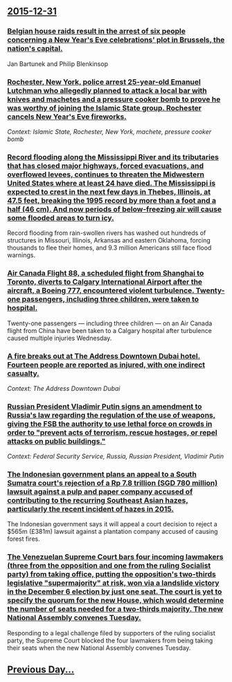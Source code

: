 ## [2015-12-31](/news/2015/12/31/index.md)

### [Belgian house raids result in the arrest of six people concerning a New Year's Eve celebrations' plot in Brussels, the nation's capital. ](/news/2015/12/31/belgian-house-raids-result-in-the-arrest-of-six-people-concerning-a-new-year-s-eve-celebrations-plot-in-brussels-the-nation-s-capital.md)
Jan Bartunek and Philip Blenkinsop

### [Rochester, New York, police arrest 25-year-old Emanuel Lutchman who allegedly planned to attack a local bar with knives and machetes and a pressure cooker bomb to prove he was worthy of joining the Islamic State group. Rochester cancels New Year's Eve fireworks. ](/news/2015/12/31/rochester-new-york-police-arrest-25-year-old-emanuel-lutchman-who-allegedly-planned-to-attack-a-local-bar-with-knives-and-machetes-and-a-p.md)
_Context: Islamic State, Rochester, New York, machete, pressure cooker bomb_

### [Record flooding along the Mississippi River and its tributaries that has closed major highways, forced evacuations, and overflowed levees, continues to threaten the Midwestern United States where at least 24 have died. The Mississippi is expected to crest in the next few days in Thebes, Illinois, at 47.5 feet, breaking the 1995 record by more than a foot and a half (46 cm). And now periods of below-freezing air will cause some flooded areas to turn icy. ](/news/2015/12/31/record-flooding-along-the-mississippi-river-and-its-tributaries-that-has-closed-major-highways-forced-evacuations-and-overflowed-levees-c.md)
Record flooding from rain-swollen rivers has washed out hundreds of structures in Missouri, Illinois, Arkansas and eastern Oklahoma, forcing thousands to flee their homes, and 9.3 million Americans still face flood warnings.

### [Air Canada Flight 88, a scheduled flight from Shanghai to Toronto, diverts to Calgary International Airport after the aircraft, a Boeing 777, encountered violent turbulence. Twenty-one passengers, including three children, were taken to hospital. ](/news/2015/12/31/air-canada-flight-88-a-scheduled-flight-from-shanghai-to-toronto-diverts-to-calgary-international-airport-after-the-aircraft-a-boeing-777.md)
Twenty-one passengers &mdash; including three children &mdash; on an Air Canada flight from China have been taken to a Calgary hospital after turbulence caused multiple injuries Wednesday.

### [A fire breaks out at The Address Downtown Dubai hotel. Fourteen people are reported as injured, with one indirect casualty. ](/news/2015/12/31/a-fire-breaks-out-at-the-address-downtown-dubai-hotel-fourteen-people-are-reported-as-injured-with-one-indirect-casualty.md)
_Context: The Address Downtown Dubai_

### [Russian President Vladimir Putin signs an amendment to Russia's law regarding the regulation of the use of weapons, giving the FSB the authority to use lethal force on crowds in order to "prevent acts of terrorism, rescue hostages, or repel attacks on public buildings." ](/news/2015/12/31/russian-president-vladimir-putin-signs-an-amendment-to-russia-s-law-regarding-the-regulation-of-the-use-of-weapons-giving-the-fsb-the-autho.md)
_Context: Federal Security Service, Russia, Russian President, Vladimir Putin_

### [The Indonesian government plans an appeal to a South Sumatra court's rejection of a Rp 7.8 trillion (SGD 780 million) lawsuit against a pulp and paper company accused of contributing to the recurring Southeast Asian hazes, particularly the recent incident of hazes in 2015. ](/news/2015/12/31/the-indonesian-government-plans-an-appeal-to-a-south-sumatra-court-s-rejection-of-a-rp-7-8-trillion-sgd-780-million-lawsuit-against-a-pulp.md)
The Indonesian government says it will appeal a court decision to reject a $565m (£381m) lawsuit against a plantation company accused of causing forest fires.

### [The Venezuelan Supreme Court bars four incoming lawmakers (three from the opposition and one from the ruling Socialist party) from taking office, putting the opposition's two-thirds legislative "supermajority" at risk, won via a landslide victory in the December 6 election by just one seat. The court is yet to specify the quorum for the new House, which would determine the number of seats needed for a two-thirds majority. The new National Assembly convenes Tuesday. ](/news/2015/12/31/the-venezuelan-supreme-court-bars-four-incoming-lawmakers-three-from-the-opposition-and-one-from-the-ruling-socialist-party-from-taking-of.md)
Responding to a legal challenge filed by supporters of the ruling socialist party, the Supreme Court blocked the four lawmakers from being taking their seats when the new National Assembly convenes Tuesday.

## [Previous Day...](/news/2015/12/30/index.md)

